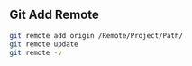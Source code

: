 ## Git Add Remote
```bash
git remote add origin /Remote/Project/Path/
git remote update
git remote -v
```
